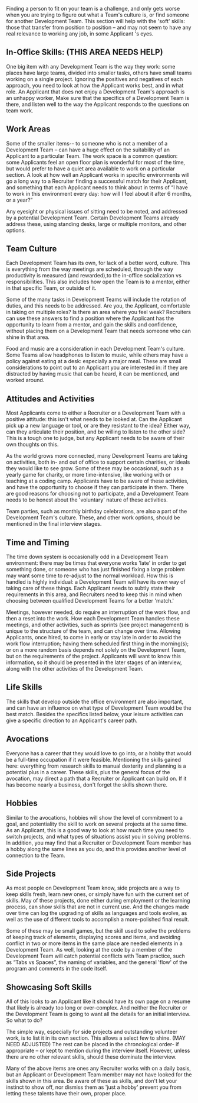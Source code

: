 Finding a person to fit on your team is a challenge, and only gets worse when you are trying to figure out what a Team's culture is, or find someone for another Development Team. This section will help with the 'soft' skills: those that transfer from position to position – and may not seem to have any real relevance to working any job, in some Applicant 's eyes. 

## In-Office Skills: (THIS AREA NEEDS HELP)

One big item with any Development Team is the way they work: some places have large teams, divided into smaller tasks, others have small teams working on a single project. Ignoring the positives and negatives of each approach, you need to look at how the Applicant works best, and in what role. An Applicant that does not enjoy a Development Team's approach is an unhappy worker, Make sure that the specifics of a Development Team is there, and listen well to the way the Applicant responds to the questions on team work.

## Work Areas

Some of the smaller items-- to someone who is not a member of a Development Team – can have a huge effect on the suitability of an Applicant to a particular Team. The work space is a common question: some Applicants feel an open floor plan is wonderful for most of the time, but would prefer to have a quiet area available to work on a particular section. A look at how well an Applicant works in specific environments will go a long way to a Recruiter finding a successful match for their Applicant, and something that each Applicant needs to think about in terms of “I have to work in this environment every day: how will I feel about it after 6 months, or a year?”

Any eyesight or physical issues of sitting need to be noted, and addressed by a potential Development Team. Certain Development Teams already address these, using standing desks, large or multiple monitors, and other options.

## Team Culture

Each Development Team has its own, for lack of a better word, culture. This is everything from the way meetings are scheduled, through the way productivity is measured (and rewarded),to the in-office socialization vs responsibilities. This also includes how open the Team is to a mentor, either in that specific Team, or outside of it.

Some of the many tasks in Development Teams will include the rotation of duties, and this needs to be addressed. Are you, the Applicant, comfortable in taking on multiple roles? Is there an area where you feel weak? Recruiters can use these answers to find a position where the Applicant has the opportunity to learn from a mentor, and gain the skills and confidence, without placing them on a Development Team that needs someone who can shine in that area. 

Food and music are a consideration in each Development Team's culture. Some Teams allow headphones to listen to music, while others may have a policy against eating at a desk: especially a major meal. These are small considerations to point out to an Applicant you are interested in: if they are distracted by having music that can be heard, it can be mentioned, and worked around.

## Attitudes and Activities

Most Applicants come to either a Recruiter or a Development Team with a positive attitude: this isn't what needs to be looked at. Can the Applicant pick up a new language or tool, or are they resistant to the idea? Either way, can they articulate their position, and be willing to listen to the other side? This is a tough one to judge, but any Applicant needs to be aware of their own thoughts on this.

As the world grows more connected, many Development Teams are taking on activities, both in- and out of office to support certain charities, or ideals they would like to see grow. Some of these may be occasional, such as a yearly game for charity, or more time-intensive, like working with or teaching at a coding camp. Applicants have to be aware of these activities, and have the opportunity to choose if they can participate in them. There are good reasons for choosing not to participate, and a Development Team needs to be honest about the 'voluntary' nature of these activities.

Team parties, such as monthly birthday celebrations, are also a part of the Development Team's culture. These, and other work options, should be mentioned in the final interview stages.

## Time and Timing

The time down system is occasionally odd in a Development Team environment: there may be times that everyone works 'late' in order to get something done, or someone who has just finished  fixing a large problem may want some time to re-adjust to the normal workload. How this is handled is highly individual: a Development Team will have its own way of taking care of these things. Each Applicant needs to subtly state their requirements in this area, and Recruiters need to keep this in mind when choosing between qualified Development Teams for a better 'match.'

Meetings, however needed, do require an interruption of the work flow, and then a reset into the work. How each Development Team handles these meetings, and other activities, such as sprints (see project management) is unique to the structure of the team, and can change over time. Allowing Applicants, once hired, to come in early or stay late in order to avoid the work flow interruption; having them scheduled first thing in the morning(s); or on a more random basis depends not solely on the Development Team, but on the requirements of the project. Applicants will want to know this information, so it should be presented in the later stages of an interview, along with the other activities of the Development Team.


## Life Skills

The skills that develop outside the office environment are also important, and can have an influence on what type of Development Team would be the best match. Besides the specifics listed below, your leisure activities can give a specific direction to an Applicant's career path.

## Avocations

Everyone has a career that they would love to go into, or a hobby that would be a full-time occupation if it were feasible. Mentioning the skills gained here: everything from research skills to manual dexterity and planning is a potential plus in a career. These skills, plus the general focus of the avocation, may direct a path that a Recruiter or Applicant can build on. If it has become nearly a business, don't forget the skills shown there. 

## Hobbies

Similar to the avocations, hobbies will show the level of commitment to a goal, and potentiality the skill to work on several projects at the same time. As an Applicant, this is a good way to look at how much time you need to switch projects, and what types of situations assist you in solving problems. In addition, you may find that a Recruiter or Development Team member has a hobby along the same lines as you do, and this provides another level of connection to the Team.

## Side Projects

As most people on  Development Team know, side projects are a way to keep skills fresh, learn new ones, or simply have fun with the current set of skills. May of these projects, done either during employment or the learning process, can show skills that are not in current use. And the changes made over time can log the upgrading of skills as languages and tools evolve, as well as the use of different tools to accomplish a more-polished final result.

Some of these may be small games, but the skill used to solve the problems of keeping track of elements, displaying scores and items, and avoiding conflict in two or more items in the same place are needed elements in a Development Team. As well, looking at the code by a member of the Development Team will catch potential conflicts with Team practice, such as “Tabs vs Spaces”, the naming of variables, and the general 'flow' of the program and comments in the code itself.

## Showcasing Soft Skills

All of this looks to an Applicant like it should have its own page on a resume that likely is already too long or over-complex. And neither the Recruiter or the Development Team is going to want all the details for an initial interview. So what to do?

The simple way, especially for side projects and outstanding volunteer work, is to list it in its own section. This allows a select few to shine. (MAY NEED ADJUSTED) The rest can be placed in the chronological order- if appropriate – or kept to mention during the interview itself. However, unless there are no other relevant skills, should these dominate the interview.

Many of the above items are ones any Recruiter works with on a daily basis, but an Applicant or Development Team member may not have looked for the skills shown in this area. Be aware of these as skills, and don't let your instinct to show off, nor dismiss them as 'just a hobby' prevent you from letting these talents have their own, proper place.

